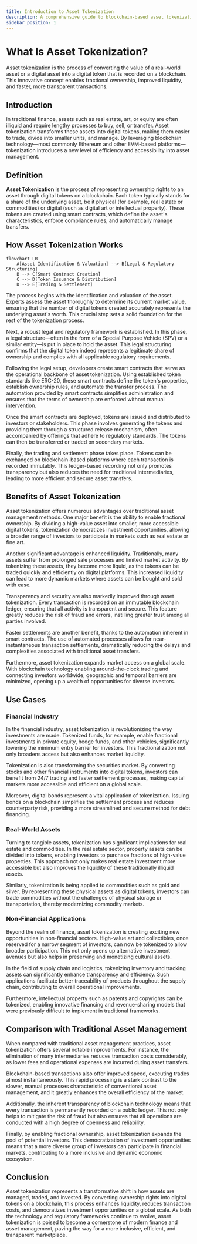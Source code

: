 ```yaml
---
title: Introduction to Asset Tokenization
description: A comprehensive guide to blockchain-based asset tokenization
sidebar_position: 1
---
```


# What Is Asset Tokenization?

Asset tokenization is the process of converting the value of a real-world asset
or a digital asset into a digital token that is recorded on a blockchain. This
innovative concept enables fractional ownership, improved liquidity, and faster,
more transparent transactions.

## Introduction

In traditional finance, assets such as real estate, art, or equity are often
illiquid and require lengthy processes to buy, sell, or transfer. Asset
tokenization transforms these assets into digital tokens, making them easier to
trade, divide into smaller units, and manage. By leveraging blockchain
technology—most commonly Ethereum and other EVM-based platforms—tokenization
introduces a new level of efficiency and accessibility into asset management.

## Definition

**Asset Tokenization** is the process of representing ownership rights to an
asset through digital tokens on a blockchain. Each token typically stands for a
share of the underlying asset, be it physical (for example, real estate or
commodities) or digital (such as digital art or intellectual property). These
tokens are created using smart contracts, which define the asset's
characteristics, enforce compliance rules, and automatically manage transfers.

## How Asset Tokenization Works

```mermaid
flowchart LR
    A[Asset Identification & Valuation] --> B[Legal & Regulatory Structuring]
    B --> C[Smart Contract Creation]
    C --> D[Token Issuance & Distribution]
    D --> E[Trading & Settlement]
```

The process begins with the identification and valuation of the asset. Experts
assess the asset thoroughly to determine its current market value, ensuring that
the number of digital tokens created accurately represents the underlying
asset's worth. This crucial step sets a solid foundation for the rest of the
tokenization process.

Next, a robust legal and regulatory framework is established. In this phase, a
legal structure—often in the form of a Special Purpose Vehicle (SPV) or a
similar entity—is put in place to hold the asset. This legal structuring
confirms that the digital token indeed represents a legitimate share of
ownership and complies with all applicable regulatory requirements.

Following the legal setup, developers create smart contracts that serve as the
operational backbone of asset tokenization. Using established token standards
like ERC-20, these smart contracts define the token's properties, establish
ownership rules, and automate the transfer process. The automation provided by
smart contracts simplifies administration and ensures that the terms of
ownership are enforced without manual intervention.

Once the smart contracts are deployed, tokens are issued and distributed to
investors or stakeholders. This phase involves generating the tokens and
providing them through a structured release mechanism, often accompanied by
offerings that adhere to regulatory standards. The tokens can then be
transferred or traded on secondary markets.

Finally, the trading and settlement phase takes place. Tokens can be exchanged
on blockchain-based platforms where each transaction is recorded immutably. This
ledger-based recording not only promotes transparency but also reduces the need
for traditional intermediaries, leading to more efficient and secure asset
transfers.

## Benefits of Asset Tokenization

Asset tokenization offers numerous advantages over traditional asset management
methods. One major benefit is the ability to enable fractional ownership. By
dividing a high-value asset into smaller, more accessible digital tokens,
tokenization democratizes investment opportunities, allowing a broader range of
investors to participate in markets such as real estate or fine art.

Another significant advantage is enhanced liquidity. Traditionally, many assets
suffer from prolonged sale processes and limited market activity. By tokenizing
these assets, they become more liquid, as the tokens can be traded quickly and
efficiently on digital platforms. This increased liquidity can lead to more
dynamic markets where assets can be bought and sold with ease.

Transparency and security are also markedly improved through asset tokenization.
Every transaction is recorded on an immutable blockchain ledger, ensuring that
all activity is transparent and secure. This feature greatly reduces the risk of
fraud and errors, instilling greater trust among all parties involved.

Faster settlements are another benefit, thanks to the automation inherent in
smart contracts. The use of automated processes allows for near-instantaneous
transaction settlements, dramatically reducing the delays and complexities
associated with traditional asset transfers.

Furthermore, asset tokenization expands market access on a global scale. With
blockchain technology enabling around-the-clock trading and connecting investors
worldwide, geographic and temporal barriers are minimized, opening up a wealth
of opportunities for diverse investors.

## Use Cases

### Financial Industry

In the financial industry, asset tokenization is revolutionizing the way
investments are made. Tokenized funds, for example, enable fractional
investments in private equity, hedge funds, and other vehicles, significantly
lowering the minimum entry barrier for investors. This fractionalization not
only broadens access but also enhances market liquidity.

Tokenization is also transforming the securities market. By converting stocks
and other financial instruments into digital tokens, investors can benefit from
24/7 trading and faster settlement processes, making capital markets more
accessible and efficient on a global scale.

Moreover, digital bonds represent a vital application of tokenization. Issuing
bonds on a blockchain simplifies the settlement process and reduces counterparty
risk, providing a more streamlined and secure method for debt financing.

### Real-World Assets

Turning to tangible assets, tokenization has significant implications for real
estate and commodities. In the real estate sector, property assets can be
divided into tokens, enabling investors to purchase fractions of high-value
properties. This approach not only makes real estate investment more accessible
but also improves the liquidity of these traditionally illiquid assets.

Similarly, tokenization is being applied to commodities such as gold and silver.
By representing these physical assets as digital tokens, investors can trade
commodities without the challenges of physical storage or transportation,
thereby modernizing commodity markets.

### Non-Financial Applications

Beyond the realm of finance, asset tokenization is creating exciting new
opportunities in non-financial sectors. High-value art and collectibles, once
reserved for a narrow segment of investors, can now be tokenized to allow
broader participation. This not only opens up alternative investment avenues but
also helps in preserving and monetizing cultural assets.

In the field of supply chain and logistics, tokenizing inventory and tracking
assets can significantly enhance transparency and efficiency. Such applications
facilitate better traceability of products throughout the supply chain,
contributing to overall operational improvements.

Furthermore, intellectual property such as patents and copyrights can be
tokenized, enabling innovative financing and revenue-sharing models that were
previously difficult to implement in traditional frameworks.

## Comparison with Traditional Asset Management

When compared with traditional asset management practices, asset tokenization
offers several notable improvements. For instance, the elimination of many
intermediaries reduces transaction costs considerably, as lower fees and
operational expenses are incurred during asset transfers.

Blockchain-based transactions also offer improved speed, executing trades almost
instantaneously. This rapid processing is a stark contrast to the slower, manual
processes characteristic of conventional asset management, and it greatly
enhances the overall efficiency of the market.

Additionally, the inherent transparency of blockchain technology means that
every transaction is permanently recorded on a public ledger. This not only
helps to mitigate the risk of fraud but also ensures that all operations are
conducted with a high degree of openness and reliability.

Finally, by enabling fractional ownership, asset tokenization expands the pool
of potential investors. This democratization of investment opportunities means
that a more diverse group of investors can participate in financial markets,
contributing to a more inclusive and dynamic economic ecosystem.

## Conclusion

Asset tokenization represents a transformative shift in how assets are managed,
traded, and invested. By converting ownership rights into digital tokens on a
blockchain, this process enhances liquidity, reduces transaction costs, and
democratizes investment opportunities on a global scale. As both the technology
and regulatory frameworks continue to evolve, asset tokenization is poised to
become a cornerstone of modern finance and asset management, paving the way for
a more inclusive, efficient, and transparent marketplace.
